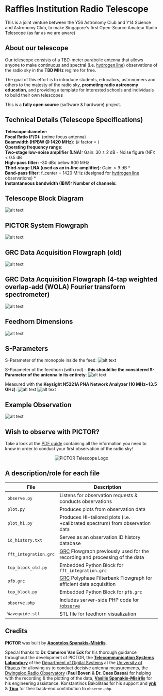# Raffles Institution Radio Telescope
This is a joint venture between the Y56 Astronomy Club and Y14 Science and Astronomy Club, to make Singapore's first Open-Source Amateur Radio Telescope (as far as we are aware)

<!--- ![alt text](https://i.imgur.com/Gnr6tar.jpg "The PICTOR Radio Telescope")

![alt text](https://i.imgur.com/u7b7s5h.jpg "The PICTOR Radio Telescope") --->


## About our telescope
Our telescope consists of a TBD-meter parabolic antenna that allows anyone to make continuous and spectral (i.e. [hydrogen line](https://en.wikipedia.org/wiki/Hydrogen_line)) observations of the radio sky in the **TBD MHz** regime for free. 

The goal of this effort is to introduce students, educators, astronomers and others to the majesty of the radio sky, **promoting radio astronomy education**, and providing a template for interested schools and individuals to build their own telescopes

This is a **fully open source** (software & hardware) project.

<!-- ## Northern Sky HI Survey obtained with PICTOR
![alt text](https://i.imgur.com/pYgMAhW.png "PICTOR HI Survey") -->

## Technical Details (Telescope Specifications)
**Telescope diameter:**  
**Focal Ratio (F/D):**  (prime focus antenna)  
**Beamwidth (HPBW @ 1420 MHz):**  (*k* factor = )  
**Operating frequency range:**   
**Two-stage low-noise amplifier (LNA):** Gain: 30 ± 2 dB - Noise figure (NF): < 0.5 dB  
**High-pass filter:** -30 dBc below 900 MHz  
~~**Third-stage LNA (used as an in-line amplifier):** Gain: > 9 dB~~ *  
**Band-pass filter:** f_center = 1420 MHz (designed for [hydrogen line](https://en.wikipedia.org/wiki/Hydrogen_line) observations) *  
**Instantaneous bandwidth (IBW):** 
**Number of channels:** 



## Telescope Block Diagram
![alt text](https://i.imgur.com/C9ow5Fk.jpg "Telescope Block Diagram")

## PICTOR System Flowgraph
![alt text](https://i.imgur.com/AOdftxe.png "PICTOR flowgraph")

## GRC Data Acquisition Flowgraph (old)
![alt text](https://i.imgur.com/5R3f6Fx.png "Data Acquisition Flowgraph (old)")

## GRC Data Acquisition Flowgraph (4-tap weighted overlap-add (WOLA) Fourier transform spectrometer)
![alt text](https://i.imgur.com/2Xp8qnZ.png "Data Acquisition Flowgraph")

## Feedhorn Dimensions
![alt text](https://i.imgur.com/557vUio.png "Feedhorn dimensions")

## S-Parameters
S-Parameter of the monopole inside the feed:
![alt text](https://i.imgur.com/S7xh9bg.png "S-Parameter of the monopole")

S-Parameter of the feedhorn (with rod) - **this should be the considered S-Parameter of the antenna in its entirety**:
![alt text](https://i.imgur.com/6cMjMpz.png "S-Parameter of the feedhorn")

Measured with the **Keysight N5221A PNA Network Analyzer (10 MHz~13.5 GHz)**:
![alt text](https://i.imgur.com/i9wenwo.jpg "Measurement of the monopole at the lab")
![alt text](https://i.imgur.com/f2LOvkE.jpg "Measurement of the feedhorn at the lab")

## Example Observation
![alt text](https://i.imgur.com/K8g0wVd.png "Example Observation")

## Wish to observe with PICTOR?
Take a look at the [PDF guide](https://www.pictortelescope.com/Observing_the_radio_sky_with_PICTOR.pdf) containing all the information you need to know in order to conduct your first observation of the radio sky!

<p align="center">
  <img src="https://i.imgur.com/qrkJkZw.png?raw=true" alt="PICTOR Telescope Logo"/>
</p>

## A description/role for each file
File | Description
--- | --- 
`observe.py` | Listens for observation requests & conducts observations
`plot.py` | Produces plots from observation data
`plot_hi.py` | Produces HI-tailored plots (i.e. +calibrated spectrum) from observation data
`id_history.txt` | Serves as an observation ID history database
`fft_integration.grc` | [GRC](https://wiki.gnuradio.org/index.php/GNURadioCompanion) Flowgraph previously used for the recording and processing of the data
`top_block_old.py` | Embedded Python Block for `fft_integration.grc`
`pfb.grc` | [GRC](https://wiki.gnuradio.org/index.php/GNURadioCompanion) Polyphase Filterbank Flowgraph for efficient data acquisition
`top_block.py` | Embedded Python Block for `pfb.grc`
`observe.php` | Includes server-side PHP code for [/observe](https://www.pictortelescope.com/observe)
`Waveguide.stl` | STL file for feedhorn visualization

## Credits
**PICTOR** was built by **[Apostolos Spanakis-Misirlis](https://www.github.com/0xCoto)**.

Special thanks to **Dr. Cameron Van Eck** for his thorough guidance throughout the development of PICTOR, the **[Telecommunication Systems Laboratory](http://tsl.ds.unipi.gr/)** of the [Department of Digital Systems](https://www.ds.unipi.gr/en/) at the [University of Piraeus](https://www.unipi.gr/unipi/en/) for allowing us to conduct decisive antenna measurements, the [Dwingeloo Radio Observatory](https://www.camras.nl/en/) (**Paul Boven** & **Dr. Cees Bassa**) for helping with the recording & the plotting of the data, **[Vasilis Spanakis-Misirlis](mailto:meiko_dew@hotmail.com)** for his engineering assistance, Konstantinos Bakolitsas for his support and **[ynk](https://www.github.com/ynk)** & **[Tino](https://www.github.com/RononDex/)** for their back-end contribution to `observe.php`.
